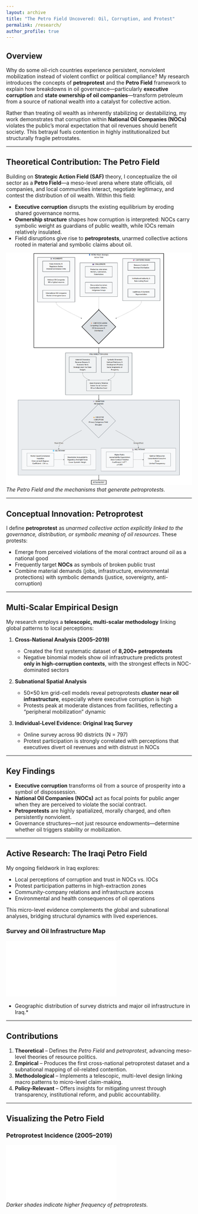 ```yaml
---
layout: archive
title: "The Petro Field Uncovered: Oil, Corruption, and Protest"
permalink: /research/
author_profile: true
---
```


## Overview

Why do some oil-rich countries experience persistent, nonviolent mobilization instead of violent conflict or political compliance? My research introduces the concepts of **petroprotest** and the **Petro Field** framework to explain how breakdowns in oil governance—particularly **executive corruption** and **state ownership of oil companies**—transform petroleum from a source of national wealth into a catalyst for collective action.

Rather than treating oil wealth as inherently stabilizing or destabilizing, my work demonstrates that corruption within **National Oil Companies (NOCs)** violates the public’s moral expectation that oil revenues should benefit society. This betrayal fuels contention in highly institutionalized but structurally fragile petrostates.

---

## Theoretical Contribution: The Petro Field

Building on **Strategic Action Field (SAF)** theory, I conceptualize the oil sector as a **Petro Field**—a meso-level arena where state officials, oil companies, and local communities interact, negotiate legitimacy, and contest the distribution of oil wealth. Within this field:

- **Executive corruption** disrupts the existing equilibrium by eroding shared governance norms.  
- **Ownership structure** shapes how corruption is interpreted: NOCs carry symbolic weight as guardians of public wealth, while IOCs remain relatively insulated.  
- Field disruptions give rise to **petroprotests**, unarmed collective actions rooted in material and symbolic claims about oil.

![The Petro Field Diagram](/images/Petro%20Field%20Diagram.png)  
*The Petro Field and the mechanisms that generate petroprotests.*

---

## Conceptual Innovation: Petroprotest

I define **petroprotest** as *unarmed collective action explicitly linked to the governance, distribution, or symbolic meaning of oil resources*. These protests:

- Emerge from perceived violations of the moral contract around oil as a national good  
- Frequently target **NOCs** as symbols of broken public trust  
- Combine material demands (jobs, infrastructure, environmental protections) with symbolic demands (justice, sovereignty, anti-corruption)

---

## Multi-Scalar Empirical Design

My research employs a **telescopic, multi-scalar methodology** linking global patterns to local perceptions:

1. **Cross-National Analysis (2005–2019)**  
   - Created the first systematic dataset of **8,200+ petroprotests**  
   - Negative binomial models show oil infrastructure predicts protest **only in high-corruption contexts**, with the strongest effects in NOC-dominated sectors

2. **Subnational Spatial Analysis**  
   - 50×50 km grid-cell models reveal petroprotests **cluster near oil infrastructure**, especially where executive corruption is high  
   - Protests peak at moderate distances from facilities, reflecting a “peripheral mobilization” dynamic

3. **Individual-Level Evidence: Original Iraq Survey**  
   - Online survey across 90 districts (N = 797)  
   - Protest participation is strongly correlated with perceptions that executives divert oil revenues and with distrust in NOCs

---

## Key Findings

- **Executive corruption** transforms oil from a source of prosperity into a symbol of dispossession.  
- **National Oil Companies (NOCs)** act as focal points for public anger when they are perceived to violate the social contract.  
- **Petroprotests** are highly spatialized, morally charged, and often persistently nonviolent.  
- Governance structures—not just resource endowments—determine whether oil triggers stability or mobilization.

---

## Active Research: The Iraqi Petro Field

My ongoing fieldwork in Iraq explores:

- Local perceptions of corruption and trust in NOCs vs. IOCs  
- Protest participation patterns in high-extraction zones  
- Community-company relations and infrastructure access  
- Environmental and health consequences of oil operations  

This micro-level evidence complements the global and subnational analyses, bridging structural dynamics with lived experiences.

### Survey and Oil Infrastructure Map
![Survey and Oil Infrastructure Map](/images/Survey%20and%20Oil%20Infrastructure%20Map.pdf)  
* Geographic distribution of survey districts and major oil infrastructure in Iraq.*

---

## Contributions

1. **Theoretical** – Defines the *Petro Field* and *petroprotest*, advancing meso-level theories of resource politics.  
2. **Empirical** – Produces the first cross-national petroprotest dataset and a subnational mapping of oil-related contention.  
3. **Methodological** – Implements a telescopic, multi-level design linking macro patterns to micro-level claim-making.  
4. **Policy-Relevant** – Offers insights for mitigating unrest through transparency, institutional reform, and public accountability.  

---

## Visualizing the Petro Field

### Petroprotest Incidence (2005–2019)
![Global Distribution of Petroprotests](/images/petroprotest_world_map.pdf)  
*Darker shades indicate higher frequency of petroprotests.*
